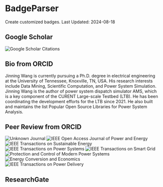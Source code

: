 # BadgeParser
Create customized badges.
Last Updated: 2024-08-18
## Google Scholar
![Google Scholar Citations](https://img.shields.io/badge/Google%20Scholar%20Citations-140-blue.svg?logo=googlescholar&link=https://scholar.google.com/citations?user=Wr7nQZAAAAAJ&hl=en&oi=ao)
## Bio from ORCID
Jinning Wang is currently pursuing a Ph.D. degree in electrical engineering at the University of Tennessee, Knoxville, TN, USA. His research interests include Data Mining, Scientific Computation, and Power System Simulation.
Jinning Wang is the author of power system dispatch simulator AMS, which is a key component of the CURENT Large-scale Testbed (LTB). He has been coordinating the development efforts for the LTB since 2021. He also built and maintains the list Popular Open Source Libraries for Power System Analysis.
## Peer Review from ORCID
![Unknown Journal](https://img.shields.io/badge/Unknown%20Journal-7-blue.svg)  ![IEEE Open Access Journal of Power and Energy](https://img.shields.io/badge/IEEE%20Open%20Access%20Journal%20of%20Power%20and%20Energy-10-blue.svg)  ![IEEE Transactions on Sustainable Energy](https://img.shields.io/badge/IEEE%20Transactions%20on%20Sustainable%20Energy-6-blue.svg)  ![IEEE Transactions on Power Systems](https://img.shields.io/badge/IEEE%20Transactions%20on%20Power%20Systems-7-blue.svg)  ![IEEE Transactions on Smart Grid](https://img.shields.io/badge/IEEE%20Transactions%20on%20Smart%20Grid-7-blue.svg)  ![Protection and Control of Modern Power Systems](https://img.shields.io/badge/Protection%20and%20Control%20of%20Modern%20Power%20Systems-1-blue.svg)  ![Energy Conversion and Economics](https://img.shields.io/badge/Energy%20Conversion%20and%20Economics-1-blue.svg)  ![IEEE Transactions on Power Delivery](https://img.shields.io/badge/IEEE%20Transactions%20on%20Power%20Delivery-2-blue.svg)  
## ResearchGate
